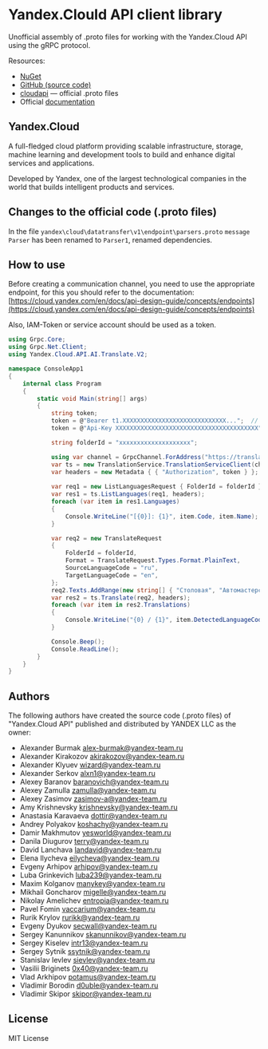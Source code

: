 ﻿# Yandex.Clould API client library

Unofficial assembly of .proto files for working with the Yandex.Cloud API using the gRPC protocol.

Resources:

- [NuGet](https://www.nuget.org/packages/XyloCode.ThirdPartyServices.YandexCloud)
- [GitHub (source code)](https://github.com/xylocode/ThirdPartyServices.YandexCloud)
- [cloudapi](https://github.com/yandex-cloud/cloudapi) — official .proto files
- Official [documentation](https://cloud.yandex.com/en/docs)

## Yandex.Cloud

A full-fledged cloud platform providing scalable infrastructure, storage, machine learning and development tools to build and enhance digital services and applications.

Developed by Yandex, one of the largest technological companies in the world that builds intelligent products and services.

## Changes to the official code (.proto files)

In the file `yandex\cloud\datatransfer\v1\endpoint\parsers.proto` `message Parser` has been renamed to `Parser1`, renamed dependencies.

## How to use

Before creating a communication channel, you need to use the appropriate endpoint, for this you should refer to the documentation:
[https://cloud.yandex.com/en/docs/api-design-guide/concepts/endpoints](https://cloud.yandex.com/en/docs/api-design-guide/concepts/endpoints)

Also, IAM-Token or service account should be used as a token.

```cs
using Grpc.Core;
using Grpc.Net.Client;
using Yandex.Cloud.API.AI.Translate.V2;

namespace ConsoleApp1
{
    internal class Program
    {
        static void Main(string[] args)
        {
            string token;
            token = @"Bearer t1.XXXXXXXXXXXXXXXXXXXXXXXXXXXXX...";  // for IAM-token
            token = @"Api-Key XXXXXXXXXXXXXXXXXXXXXXXXXXXXXXXXXXXXXXXX"; // for API-key

            string folderId = "xxxxxxxxxxxxxxxxxxxx";

            using var channel = GrpcChannel.ForAddress("https://translate.api.cloud.yandex.net");
            var ts = new TranslationService.TranslationServiceClient(channel);
            var headers = new Metadata { { "Authorization", token } };
            
            var req1 = new ListLanguagesRequest { FolderId = folderId };
            var res1 = ts.ListLanguages(req1, headers);
            foreach (var item in res1.Languages)
            {
                Console.WriteLine("[{0}]: {1}", item.Code, item.Name);
            }

            var req2 = new TranslateRequest
            {
                FolderId = folderId,
                Format = TranslateRequest.Types.Format.PlainText,
                SourceLanguageCode = "ru",
                TargetLanguageCode = "en",
            };
            req2.Texts.AddRange(new string[] { "Столовая", "Автомастерская", "Торговый центр" });
            var res2 = ts.Translate(req2, headers);
            foreach (var item in res2.Translations)
            {
                Console.WriteLine("{0} / {1}", item.DetectedLanguageCode, item.Text);
            }

            Console.Beep();
            Console.ReadLine();
        }
    }
}
```

## Authors

The following authors have created the source code (.proto files) of "Yandex.Cloud API" published and distributed by YANDEX LLC as the owner:

- Alexander Burmak <alex-burmak@yandex-team.ru>
- Alexander Kirakozov <akirakozov@yandex-team.ru>
- Alexander Klyuev <wizard@yandex-team.ru>
- Alexander Serkov <alxn1@yandex-team.ru>
- Alexey Baranov <baranovich@yandex-team.ru>
- Alexey Zamulla <zamulla@yandex-team.ru>
- Alexey Zasimov <zasimov-a@yandex-team.ru>
- Amy Krishnevsky <krishnevsky@yandex-team.ru>
- Anastasia Karavaeva <dottir@yandex-team.ru>
- Andrey Polyakov <koshachy@yandex-team.ru>
- Damir Makhmutov <yesworld@yandex-team.ru>
- Danila Diugurov <terry@yandex-team.ru>
- David Lanchava <landavid@yandex-team.ru>
- Elena Ilycheva <eilycheva@yandex-team.ru>
- Evgeny Arhipov <arhipov@yandex-team.ru>
- Luba Grinkevich <luba239@yandex-team.ru>
- Maxim Kolganov <manykey@yandex-team.ru>
- Mikhail Goncharov <migelle@yandex-team.ru>
- Nikolay Amelichev <entropia@yandex-team.ru>
- Pavel Fomin <vaccarium@yandex-team.ru>
- Rurik Krylov <rurikk@yandex-team.ru>
- Evgeny Dyukov <secwall@yandex-team.ru>
- Sergey Kanunnikov <skanunnikov@yandex-team.ru>
- Sergey Kiselev <intr13@yandex-team.ru>
- Sergey Sytnik <ssytnik@yandex-team.ru>
- Stanislav Ievlev <sievlev@yandex-team.ru>
- Vasilii Briginets <0x40@yandex-team.ru>
- Vlad Arkhipov <potamus@yandex-team.ru>
- Vladimir Borodin <d0uble@yandex-team.ru>
- Vladimir Skipor <skipor@yandex-team.ru>

## License

MIT License
